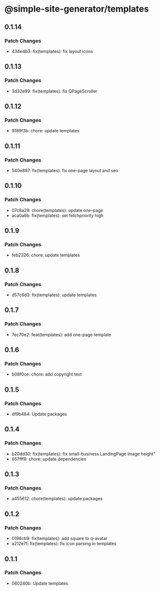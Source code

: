 # @simple-site-generator/templates

## 0.1.14

### Patch Changes

- 434e4b3: fix(templates): fix layout icons

## 0.1.13

### Patch Changes

- 3d32e99: fix(templates): fix QPageScroller

## 0.1.12

### Patch Changes

- 9189f3b: chore: update templates

## 0.1.11

### Patch Changes

- 540e897: fix(templates): fix one-page layout and seo

## 0.1.10

### Patch Changes

- 07c8a28: chore(templates): update one-page
- aca0a6b: fix(templates): set fetchpriority high

## 0.1.9

### Patch Changes

- feb2326: chore: update templates

## 0.1.8

### Patch Changes

- d57c6d3: fix(templates): update templates

## 0.1.7

### Patch Changes

- 7ec70e2: feat(templates): add one-page template

## 0.1.6

### Patch Changes

- b08f0ce: chore: add copyright text

## 0.1.5

### Patch Changes

- df9b484: Update packages

## 0.1.4

### Patch Changes

- b20dd30: fix(templates): fix small-business LandingPage image height"
- 657fff8: chore: update dependencies

## 0.1.3

### Patch Changes

- a455612: chore(templates): update packages

## 0.1.2

### Patch Changes

- 0198cb9: fix(templates): add square to q-avatar
- a212e7f: fix(templates): fix icon parsing in templates

## 0.1.1

### Patch Changes

- 060240b: Update templates
